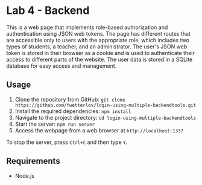 # Lab 4 - Backend

This is a web page that implements role-based authorization and authentication using JSON web tokens. The page has different routes that are accessible only to users with the appropriate role, which includes two types of students, a teacher, and an administrator. The user's JSON web token is stored in their browser as a cookie and is used to authenticate their access to different parts of the website. The user data is stored in a SQLite database for easy access and management.

## Usage
1. Clone the repository from GitHub: `git clone https://github.com/fwetterlov/login-using-multiple-backendtools.git`
2. Install the required dependencies: `npm install`
3. Navigate to the project directory: `cd login-using-multiple-backendtools`
4. Start the server: `npm run server`
5. Access the webpage from a web browser at `http://localhost:1337`

To stop the server, press `Ctrl+C` and then type `Y`.

## Requirements

* Node.js
